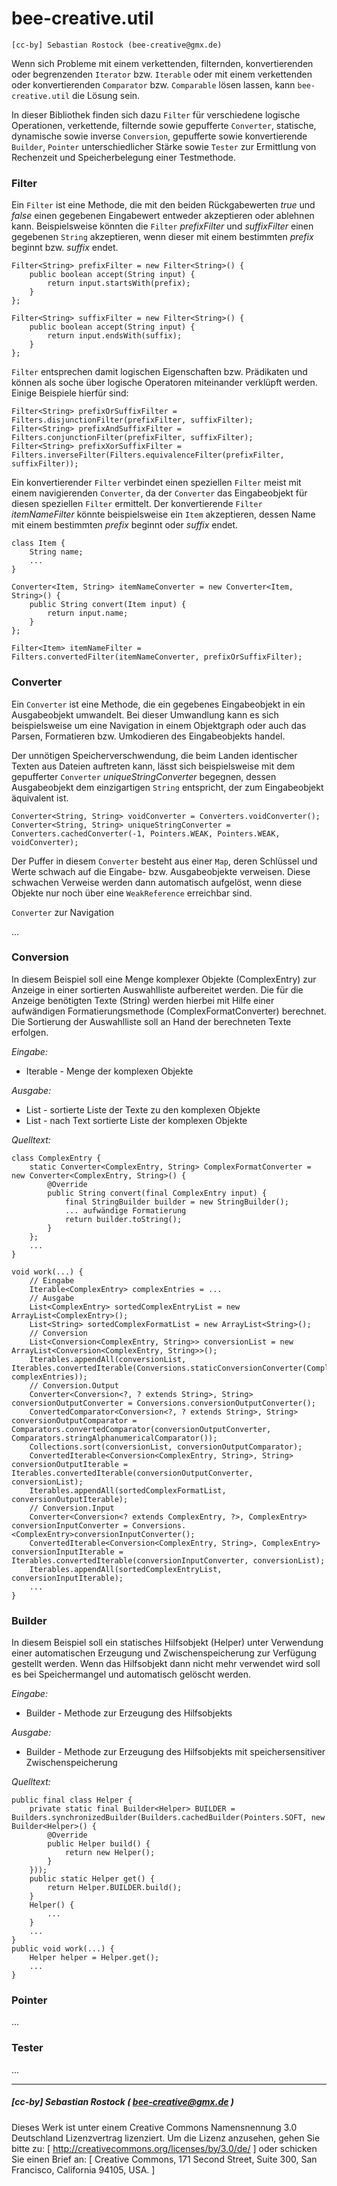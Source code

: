 # bee-creative.util

	[cc-by] Sebastian Rostock (bee-creative@gmx.de)

Wenn sich Probleme mit einem verkettenden, filternden, konvertierenden oder begrenzenden `Iterator` bzw. `Iterable` oder mit einem verkettenden oder konvertierenden `Comparator` bzw. `Comparable` lösen lassen, kann `bee-creative.util` die Lösung sein.

In dieser Bibliothek finden sich dazu `Filter` für verschiedene logische Operationen, verkettende, filternde sowie gepufferte `Converter`, statische, dynamische sowie inverse `Conversion`, gepufferte sowie konvertierende `Builder`, `Pointer` unterschiedlicher Stärke sowie `Tester` zur Ermittlung von Rechenzeit und Speicherbelegung einer Testmethode.

### Filter

Ein `Filter` ist eine Methode, die mit den beiden Rückgabewerten *true* und *false* einen gegebenen Eingabewert entweder akzeptieren oder ablehnen kann. Beispielsweise könnten die `Filter` *prefixFilter* und *suffixFilter* einen gegebenen `String` akzeptieren, wenn dieser mit einem bestimmten *prefix* beginnt bzw. *suffix* endet.

	Filter<String> prefixFilter = new Filter<String>() {
		public boolean accept(String input) {
			return input.startsWith(prefix);
		}
	};
	
	Filter<String> suffixFilter = new Filter<String>() {
		public boolean accept(String input) {
			return input.endsWith(suffix);
		}
	};
	
`Filter` entsprechen damit logischen Eigenschaften bzw. Prädikaten und können als soche über logische Operatoren miteinander verklüpft werden. Einige Beispiele hierfür sind:

	Filter<String> prefixOrSuffixFilter = Filters.disjunctionFilter(prefixFilter, suffixFilter);
	Filter<String> prefixAndSuffixFilter = Filters.conjunctionFilter(prefixFilter, suffixFilter);
	Filter<String> prefixXorSuffixFilter = Filters.inverseFilter(Filters.equivalenceFilter(prefixFilter, suffixFilter));

Ein konvertierender `Filter` verbindet einen speziellen `Filter` meist mit einem navigierenden `Converter`, da der `Converter` das Eingabeobjekt für diesen speziellen `Filter` ermittelt. 
Der konvertierende `Filter` *itemNameFilter* könnte beispielsweise ein `Item` akzeptieren, dessen Name mit einem bestimmten *prefix* beginnt oder *suffix* endet.

	class Item {
		String name;
		...
	}
	
	Converter<Item, String> itemNameConverter = new Converter<Item, String>() {
		public String convert(Item input) {
			return input.name;
		}
	};
	
	Filter<Item> itemNameFilter = Filters.convertedFilter(itemNameConverter, prefixOrSuffixFilter);

### Converter

Ein `Converter` ist eine Methode, die ein gegebenes Eingabeobjekt in ein Ausgabeobjekt umwandelt. Bei dieser Umwandlung kann es sich beispielsweise um eine Navigation in einem Objektgraph oder auch das Parsen, Formatieren bzw. Umkodieren des Eingabeobjekts handel.

Der unnötigen Speicherverschwendung, die beim Landen identischer Texten aus Dateien auftreten kann, lässt sich beispielsweise mit dem gepufferter `Converter` *uniqueStringConverter* begegnen, dessen Ausgabeobjekt dem einzigartigen `String` entspricht, der zum Eingabeobjekt äquivalent ist.

	Converter<String, String> voidConverter = Converters.voidConverter();
	Converter<String, String> uniqueStringConverter = Converters.cachedConverter(-1, Pointers.WEAK, Pointers.WEAK, voidConverter);

Der Puffer in diesem `Converter` besteht aus einer `Map`, deren Schlüssel und Werte schwach auf die Eingabe- bzw. Ausgabeobjekte verweisen. Diese schwachen Verweise werden dann automatisch aufgelöst, wenn diese Objekte nur noch über eine `WeakReference` erreichbar sind.

`Converter` zur Navigation 

...

### Conversion

In diesem Beispiel soll eine Menge komplexer Objekte (ComplexEntry) zur Anzeige in einer
sortierten Auswahlliste aufbereitet werden. Die für die Anzeige benötigten Texte
(String) werden hierbei mit Hilfe einer aufwändigen Formatierungsmethode
(ComplexFormatConverter) berechnet. Die Sortierung der Auswahlliste soll an Hand der
berechneten Texte erfolgen.

*Eingabe:*

- Iterable<ComplexEntry> - Menge der komplexen Objekte

*Ausgabe:*

- List<String> - sortierte Liste der Texte zu den komplexen Objekte
- List<ComplexEntry> - nach Text sortierte Liste der komplexen Objekte

*Quelltext:*

	class ComplexEntry {
		static Converter<ComplexEntry, String> ComplexFormatConverter = new Converter<ComplexEntry, String>() {
			@Override
			public String convert(final ComplexEntry input) {
				final StringBuilder builder = new StringBuilder();
				... aufwändige Formatierung
				return builder.toString();
			}
		};
		...
	}
	
	void work(...) {
		// Eingabe
		Iterable<ComplexEntry> complexEntries = ...
		// Ausgabe
		List<ComplexEntry> sortedComplexEntryList = new ArrayList<ComplexEntry>();
		List<String> sortedComplexFormatList = new ArrayList<String>();
		// Conversion
		List<Conversion<ComplexEntry, String>> conversionList = new ArrayList<Conversion<ComplexEntry, String>>();
		Iterables.appendAll(conversionList, Iterables.convertedIterable(Conversions.staticConversionConverter(ComplexEntry.ComplexFormatConverter), complexEntries));
		// Conversion.Output
		Converter<Conversion<?, ? extends String>, String> conversionOutputConverter = Conversions.conversionOutputConverter();
		ConvertedComparator<Conversion<?, ? extends String>, String> conversionOutputComparator = Comparators.convertedComparator(conversionOutputConverter, Comparators.stringAlphanumericalComparator());
		Collections.sort(conversionList, conversionOutputComparator);
		ConvertedIterable<Conversion<ComplexEntry, String>, String> conversionOutputIterable = Iterables.convertedIterable(conversionOutputConverter, conversionList);
		Iterables.appendAll(sortedComplexFormatList, conversionOutputIterable);
		// Conversion.Input
		Converter<Conversion<? extends ComplexEntry, ?>, ComplexEntry> conversionInputConverter = Conversions.<ComplexEntry>conversionInputConverter();
		ConvertedIterable<Conversion<ComplexEntry, String>, ComplexEntry> conversionInputIterable = Iterables.convertedIterable(conversionInputConverter, conversionList);
		Iterables.appendAll(sortedComplexEntryList, conversionInputIterable);
		...
	}
	
### Builder

In diesem Beispiel soll ein statisches Hilfsobjekt (Helper) unter Verwendung einer
automatischen Erzeugung und Zwischenspeicherung zur Verfügung gestellt werden. Wenn das
Hilfsobjekt dann nicht mehr verwendet wird soll es bei Speichermangel und automatisch
gelöscht werden.

*Eingabe:*

- Builder<Helper> - Methode zur Erzeugung des Hilfsobjekts

*Ausgabe:*

- Builder<Helper> - Methode zur Erzeugung des Hilfsobjekts mit speichersensitiver
Zwischenspeicherung

*Quelltext:*

	public final class Helper {
		private static final Builder<Helper> BUILDER = Builders.synchronizedBuilder(Builders.cachedBuilder(Pointers.SOFT, new Builder<Helper>() {	
			@Override
			public Helper build() {
				return new Helper();
			}			
		}));	
		public static Helper get() {
			return Helper.BUILDER.build();
		}	
		Helper() {
			...
		}
		...	
	}
	public void work(...) {
		Helper helper = Helper.get();
		...	
	}
	
### Pointer

...

### Tester

...

---

##### [cc-by] Sebastian Rostock ( bee-creative@gmx.de )

Dieses Werk ist unter einem Creative Commons Namensnennung 3.0 Deutschland Lizenzvertrag lizenziert. Um die Lizenz anzusehen, gehen Sie bitte zu: [ http://creativecommons.org/licenses/by/3.0/de/ ] oder schicken Sie einen Brief an: [ Creative Commons, 171 Second Street, Suite 300, San Francisco, California 94105, USA. ]
